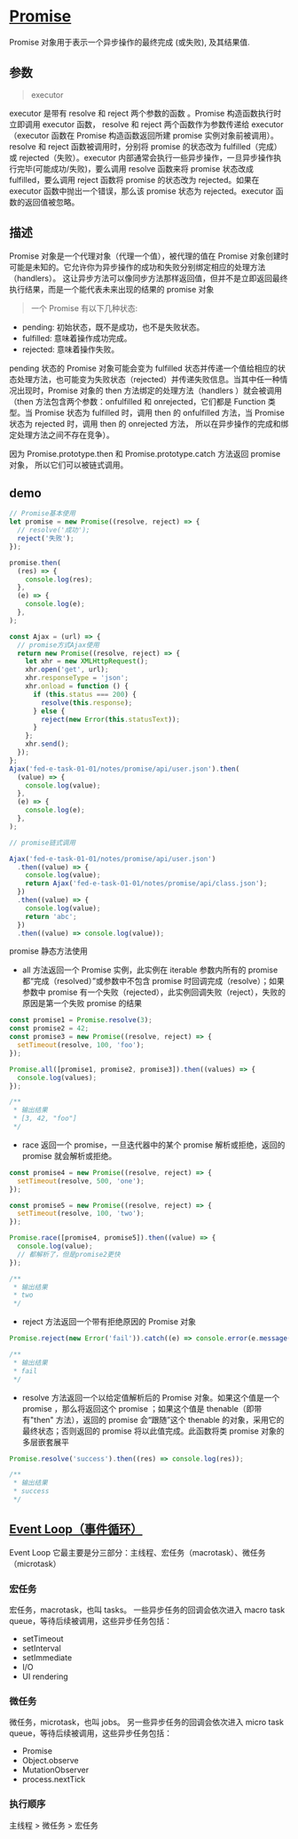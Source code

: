 # [Promise](https://developer.mozilla.org/zh-CN/docs/Web/JavaScript/Reference/Global_Objects/Promise)

Promise 对象用于表示一个异步操作的最终完成 (或失败), 及其结果值.

## 参数

> executor

executor 是带有 resolve 和 reject 两个参数的函数 。Promise 构造函数执行时立即调用 executor 函数， resolve 和 reject 两个函数作为参数传递给 executor（executor 函数在 Promise 构造函数返回所建 promise 实例对象前被调用）。resolve 和 reject 函数被调用时，分别将 promise 的状态改为 fulfilled（完成）或 rejected（失败）。executor 内部通常会执行一些异步操作，一旦异步操作执行完毕(可能成功/失败)，要么调用 resolve 函数来将 promise 状态改成 fulfilled，要么调用 reject 函数将 promise 的状态改为 rejected。如果在 executor 函数中抛出一个错误，那么该 promise 状态为 rejected。executor 函数的返回值被忽略。

## 描述

Promise 对象是一个代理对象（代理一个值），被代理的值在 Promise 对象创建时可能是未知的。它允许你为异步操作的成功和失败分别绑定相应的处理方法（handlers）。 这让异步方法可以像同步方法那样返回值，但并不是立即返回最终执行结果，而是一个能代表未来出现的结果的 promise 对象

> 一个 Promise 有以下几种状态:

- pending: 初始状态，既不是成功，也不是失败状态。
- fulfilled: 意味着操作成功完成。
- rejected: 意味着操作失败。

pending 状态的 Promise 对象可能会变为 fulfilled 状态并传递一个值给相应的状态处理方法，也可能变为失败状态（rejected）并传递失败信息。当其中任一种情况出现时，Promise 对象的 then 方法绑定的处理方法（handlers ）就会被调用（then 方法包含两个参数：onfulfilled 和 onrejected，它们都是 Function 类型。当 Promise 状态为 fulfilled 时，调用 then 的 onfulfilled 方法，当 Promise 状态为 rejected 时，调用 then 的 onrejected 方法， 所以在异步操作的完成和绑定处理方法之间不存在竞争）。

因为 Promise.prototype.then 和 Promise.prototype.catch 方法返回 promise 对象， 所以它们可以被链式调用。

## demo

```javascript
// Promise基本使用
let promise = new Promise((resolve, reject) => {
  // resolve('成功');
  reject('失败');
});

promise.then(
  (res) => {
    console.log(res);
  },
  (e) => {
    console.log(e);
  },
);
```

```javascript
const Ajax = (url) => {
  // promise方式Ajax使用
  return new Promise((resolve, reject) => {
    let xhr = new XMLHttpRequest();
    xhr.open('get', url);
    xhr.responseType = 'json';
    xhr.onload = function () {
      if (this.status === 200) {
        resolve(this.response);
      } else {
        reject(new Error(this.statusText));
      }
    };
    xhr.send();
  });
};
Ajax('fed-e-task-01-01/notes/promise/api/user.json').then(
  (value) => {
    console.log(value);
  },
  (e) => {
    console.log(e);
  },
);
```

```javascript
// promise链式调用

Ajax('fed-e-task-01-01/notes/promise/api/user.json')
  .then((value) => {
    console.log(value);
    return Ajax('fed-e-task-01-01/notes/promise/api/class.json');
  })
  .then((value) => {
    console.log(value);
    return 'abc';
  })
  .then((value) => console.log(value));
```

promise 静态方法使用

- all 方法返回一个 Promise 实例，此实例在 iterable 参数内所有的 promise 都“完成（resolved）”或参数中不包含 promise 时回调完成（resolve）；如果参数中 promise 有一个失败（rejected），此实例回调失败（reject），失败的原因是第一个失败 promise 的结果

```javascript
const promise1 = Promise.resolve(3);
const promise2 = 42;
const promise3 = new Promise((resolve, reject) => {
  setTimeout(resolve, 100, 'foo');
});

Promise.all([promise1, promise2, promise3]).then((values) => {
  console.log(values);
});

/**
 * 输出结果
 * [3, 42, "foo"]
 */
```

- race 返回一个 promise，一旦迭代器中的某个 promise 解析或拒绝，返回的 promise 就会解析或拒绝。

```javascript
const promise4 = new Promise((resolve, reject) => {
  setTimeout(resolve, 500, 'one');
});

const promise5 = new Promise((resolve, reject) => {
  setTimeout(resolve, 100, 'two');
});

Promise.race([promise4, promise5]).then((value) => {
  console.log(value);
  // 都解析了，但是promise2更快
});

/**
 * 输出结果
 * two
 */
```

- reject 方法返回一个带有拒绝原因的 Promise 对象

```javascript
Promise.reject(new Error('fail')).catch((e) => console.error(e.message()));

/**
 * 输出结果
 * fail
 */
```

- resolve 方法返回一个以给定值解析后的 Promise 对象。如果这个值是一个 promise ，那么将返回这个 promise ；如果这个值是 thenable（即带有"then" 方法），返回的 promise 会“跟随”这个 thenable 的对象，采用它的最终状态；否则返回的 promise 将以此值完成。此函数将类 promise 对象的多层嵌套展平

```javascript
Promise.resolve('success').then((res) => console.log(res));

/**
 * 输出结果
 * success
 */
```

## [Event Loop（事件循环）](https://segmentfault.com/a/1190000016278115?utm_source=tag-newest)

Event Loop 它最主要是分三部分：主线程、宏任务（macrotask）、微任务（microtask）

### 宏任务

宏任务，macrotask，也叫 tasks。 一些异步任务的回调会依次进入 macro task queue，等待后续被调用，这些异步任务包括：

- setTimeout
- setInterval
- setImmediate
- I/O
- UI rendering

### 微任务

微任务，microtask，也叫 jobs。 另一些异步任务的回调会依次进入 micro task queue，等待后续被调用，这些异步任务包括：

- Promise
- Object.observe
- MutationObserver
- process.nextTick

### 执行顺序

主线程 > 微任务 > 宏任务
